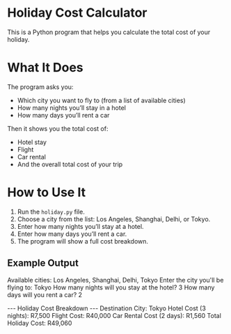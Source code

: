 # Holiday Cost Calculator

This is a Python program that helps you calculate the total cost of your holiday.

# What It Does
The program asks you:
- Which city you want to fly to (from a list of available cities)
- How many nights you’ll stay in a hotel
- How many days you’ll rent a car

Then it shows you the total cost of:
- Hotel stay
- Flight
- Car rental
- And the overall total cost of your trip

# How to Use It
1. Run the `holiday.py` file.
2. Choose a city from the list: Los Angeles, Shanghai, Delhi, or Tokyo.
3. Enter how many nights you’ll stay at a hotel.
4. Enter how many days you’ll rent a car.
5. The program will show a full cost breakdown.

## Example Output
Available cities: Los Angeles, Shanghai, Delhi, Tokyo
Enter the city you'll be flying to: Tokyo
How many nights will you stay at the hotel? 3
How many days will you rent a car? 2

--- Holiday Cost Breakdown ---
Destination City: Tokyo
Hotel Cost (3 nights): R7,500
Flight Cost: R40,000
Car Rental Cost (2 days): R1,560
Total Holiday Cost: R49,060
